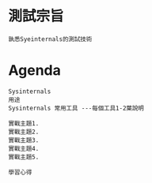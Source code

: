 # 測試宗旨
```
孰悉Syeinternals的測試技術

```
# Agenda
```
Sysinternals
用途
Sysinternals 常用工具 ---每個工具1-2葉說明

實戰主題1.
實戰主題2.
實戰主題3.
實戰主題4.
實戰主題5.

學習心得
```
